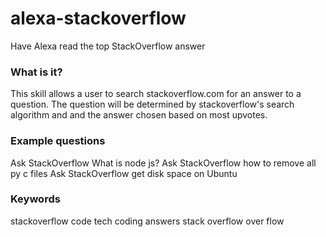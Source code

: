 # alexa-stackoverflow
Have Alexa read the top StackOverflow answer

### What is it?

This skill allows a user to search stackoverflow.com for an answer to a question.
The question will be determined by stackoverflow's search algorithm and and the answer chosen based on most upvotes.


### Example questions

Ask StackOverflow What is node js?
Ask StackOverflow how to remove all py c files
Ask StackOverflow get disk space on Ubuntu


### Keywords

stackoverflow code tech coding answers stack overflow over flow
